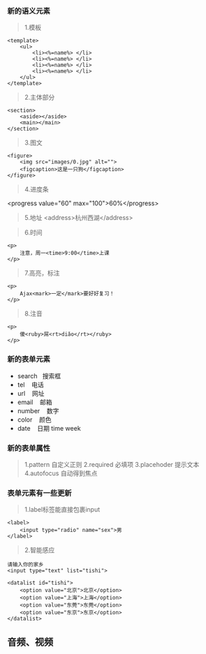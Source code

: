### 新的语义元素

> 1.模板
```
<template>
    <ul>
        <li><%=name%> </li>
        <li><%=name%> </li>
        <li><%=name%> </li>
        <li><%=name%> </li>
    </ul>
</template>
```

>2.主体部分
```
<section>
    <aside></aside>
    <main></main>
</section>
```
> 3.图文
```
<figure>
	<img src="images/0.jpg" alt="">
	<figcaption>这是一只狗</figcaption>
</figure>
```

>4.进度条

\<progress value="60" max="100">60%\</progress>

>5.地址
\<address>杭州西湖\</address>

>6.时间
```
<p>
    注意，周一<time>9:00</time>上课
</p>
```

>7.高亮，标注

```
<p>
	Ajax<mark>一定</mark>要好好复习！
</p>
```

>8.注音
```
<p>
    傻<ruby>屌<rt>diǎo</rt></ruby>
</p>
```

### 新的表单元素

* search&nbsp;&nbsp;&nbsp;搜索框
* tel &nbsp;&nbsp;&nbsp;电话
* url &nbsp;&nbsp;&nbsp;网址
* email&nbsp;&nbsp;&nbsp; 邮箱
* number&nbsp;&nbsp;&nbsp; 数字
* color&nbsp;&nbsp;&nbsp; 颜色
* date &nbsp;&nbsp;&nbsp;日期  time week

### 新的表单属性

> 1.pattern  自定义正则
> 2.required 必填项
> 3.placehoder 提示文本
> 4.autofocus 自动得到焦点

### 表单元素有一些更新

>1.label标签能直接包裹input
```
<label>
	<input type="radio" name="sex">男
</label>
```
>2.智能感应
```
请输入你的家乡
<input type="text" list="tishi">

<datalist id="tishi">
    <option value="北京">北京</option>
    <option value="上海">上海</option>
    <option value="东莞">东莞</option>
    <option value="东京">东京</option>
</datalist>
```

## 音频、视频

